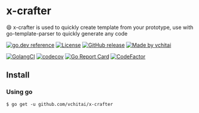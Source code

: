 # x-crafter

:smile: x-crafter is used to quickly create template from your prototype, use with go-template-parser to quickly generate any code

[![go.dev reference](https://img.shields.io/badge/go.dev-reference-007d9c?logo=go&logoColor=white)](https://pkg.go.dev/github.com/vchitai/x-crafter)
[![License](https://img.shields.io/badge/license-MIT-%2397ca00.svg)](https://github.com/vchitai/x-crafter/blob/master/LICENSE)
[![GitHub release](https://img.shields.io/github/v/release/vchitai/x-crafter.svg)](https://github.com/vchitai/x-crafter/releases)
[![Made by vchitai](https://img.shields.io/badge/made%20by-vchitai-blue.svg?style=flat)](https://vchitai.github.io/)

[![GolangCI](https://golangci.com/badges/github.com/vchitai/x-crafter.svg)](https://golangci.com/r/github.com/vchitai/x-crafter)
[![codecov](https://codecov.io/gh/vchitai/x-crafter/branch/main/graph/badge.svg?token=6QWOopYRPD)](https://codecov.io/gh/vchitai/x-crafter)
[![Go Report Card](https://goreportcard.com/badge/github.com/vchitai/x-crafter)](https://goreportcard.com/report/github.com/vchitai/x-crafter)
[![CodeFactor](https://www.codefactor.io/repository/github/vchitai/x-crafter/badge)](https://www.codefactor.io/repository/github/vchitai/x-crafter)


## Install

### Using go

```console
$ go get -u github.com/vchitai/x-crafter
```

[comment]: <> (## Stargazers over time)

[comment]: <> ([![Stargazers over time]&#40;https://starchart.cc/vchitai/x-crafter.svg&#41;]&#40;https://starchart.cc/vchitai/x-crafter&#41;)
